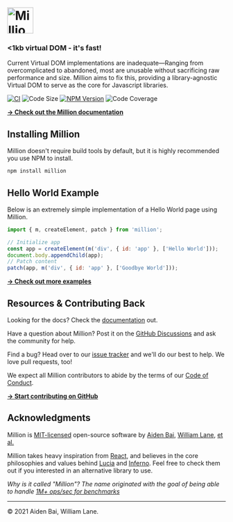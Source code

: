 # <img src="https://raw.githubusercontent.com/millionjs/million/main/.github/assets/logo.svg" height="60" alt="Million Logo" aria-label="Million Logo" />

### <1kb virtual DOM - it's fast!

Current Virtual DOM implementations are inadequate—Ranging from overcomplicated to abandoned, most are unusable without sacrificing raw performance and size. Million aims to fix this, providing a library-agnostic Virtual DOM to serve as the core for Javascript libraries.

[![CI](https://img.shields.io/github/workflow/status/millionjs/million/CI?color=FD9336&labelColor=000&style=flat-square&label=build)](https://img.shields.io/github/workflow/status/millionjs/million)
![Code Size](https://badgen.net/badgesize/brotli/https/unpkg.com/million?style=flat-square&label=size&color=A04A9C&labelColor=000) [![NPM Version](https://img.shields.io/npm/v/million?style=flat-square&color=4E82EE&labelColor=000)](https://www.npmjs.com/package/million) ![Code Coverage](https://img.shields.io/coveralls/github/millionjs/million?color=3CF5EB&labelColor=000&style=flat-square)

[**→ Check out the Million documentation**](https://million.js.org)

## Installing Million

Million doesn't require build tools by default, but it is highly recommended you use NPM to install.

```sh
npm install million
```

## Hello World Example

Below is an extremely simple implementation of a Hello World page using Million.

```js
import { m, createElement, patch } from 'million';

// Initialize app
const app = createElement(m('div', { id: 'app' }, ['Hello World']));
document.body.appendChild(app);
// Patch content
patch(app, m('div', { id: 'app' }, ['Goodbye World']));
```

[**→ Check out more examples**](https://github.com/millionjs/million/wiki)

## Resources & Contributing Back

Looking for the docs? Check the [documentation](https://million.js.org) out.

Have a question about Million? Post it on the [GitHub Discussions](https://github.com/millionjs/million/discussions) and ask the community for help.

Find a bug? Head over to our [issue tracker](https://github.com/millionjs/million/issues) and we'll do our best to help. We love pull requests, too!

We expect all Million contributors to abide by the terms of our [Code of Conduct](https://github.com/millionjs/million/blob/main/.github/CODE_OF_CONDUCT.md).

[**→ Start contributing on GitHub**](https://github.com/millionjs/million/blob/main/.github/CONTRIBUTING.md)

## Acknowledgments

Million is [MIT-licensed](LICENSE) open-source software by [Aiden Bai](https://github.com/aidenybai), [William Lane](https://github.com/willdoescode), [et al.](https://github.com/millionjs/million/graphs/contributors)

Million takes heavy inspiration from [React](https://github.com/facebook/react), and believes in the core philosophies and values behind [Lucia](https://github.com/aidenybai/lucia) and [Inferno](https://github.com/infernojs/inferno). Feel free to check them out if you interested in an alternative library to use.

_Why is it called "Million"? The name originated with the goal of being able to handle [1M+ ops/sec for benchmarks](https://github.com/millionjs/million/tree/main/benchmark#readme)_

---

© 2021 Aiden Bai, William Lane.
